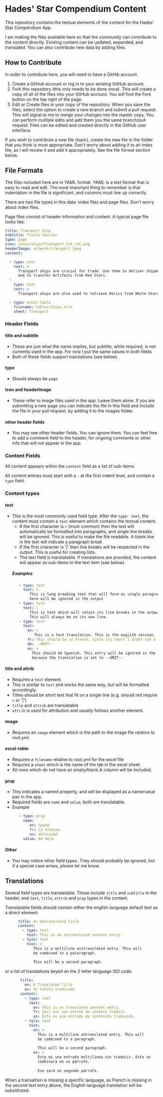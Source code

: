 # Hades' Star Compendium Content

This repository contains the textual elements of the content for the Hades' Star Compendium App.

I am making the files available here so that the community can contribute to the content directly. Existing content can 
be updated, expanded, and translated. You can also contribute new data by adding files.

## How to Contribute
In order to contribute here, you will need to have a GitHib account.
1. Create a GitHub account or log in to your existing GitHub account.
2. Fork this repository (this only needs to be done once). This will create a copy of all of the files into your GitHub account. You will find the Fork button on the top right of the page.
3. Edit or Create files in your copy of the repository. When you save the files, select the option to create a new branch and submit a pull request. This will signal to me to merge your changes into the master copy. You can perform multiple edits and add them you the same branch/pull request. Files can be edited and created directly in the GitHub user interface. 

If you wish to contribute a new file (topic), create the new file in the folder that you think is most appropriate. Don't worry about adding it to an index file, as I will review it and add it appropriately. See the file format section below.


## File Formats
The files included here are in YAML format. YAML is a text format that is easy to read and edit. The most important thing 
to remember is that indentation in the file is significant, and columns must line up correctly.

There are two file types in this data: index files and page files. Don't worry about index files.

Page files consist of header information and content. A typical page file looks like:

```yaml
title: Transport Ship
subtitle: Trusty Courier
type: page
icon: icons/ships/Transport_lv5_rot.png
headerImage: artwork/transport.jpeg
content:

  - type: text
    text: >
      Transport ships are crucial for trade. Use them to deliver shipments between planets and moons,
      and to transfer Artifacts from Red Stars.
  -
    type: text
    text: >
      Transport ships are also used to retrieve Relics from White Stars.

  - type: excel-table
    filename: tables/ships.xlsx
    sheet: Transport
```

### Header Fields
#### title and subtitle
  - These are just what the name implies, but subtitle, while required, is not currently used in the app. For now I put
  the same values in both fields
  - Both of these fields support translations (see below).
#### type
  - Should always be `page`.
#### icon and headerImage
  - These refer to image files used in the app. Leave them alone. If you are submitting a new page you can indicate the file 
  in this field and include the file in your pull request, by adding it to the images folder.
#### other header fields
  - You may see other header fields. You can ignore them. You can feel free to add a comment field to the header, for
  ongoing comments or other info that will not appear in the app.

### Content Fields
All content appears within the `content` field as a list of sub-items.

All content entries must start with a `-` at the first indent level, and contain a `type` field.

### Content types
#### text
  - This is the most commonly used field type. After the `type: text`, the content must contain a `text` element which contains the textual content. 
    - If the first character is `>` (most common) then the text will automatically be formatted into paragraphs, and single line breaks will be ignored. This is useful to make the file readable. A blank line in the text will 
  indicate a paragraph break
    - If the first character is '|' then line breaks will be respected in the output. This is useful for creating lists.
    - The text field is translatable. If translations are provided, the content will appear as sub-items to the text item (see below).
    ##### Examples
       ```yaml
          - type: text
            text: >
               This is long breaking text that will form as single paragraph. The line break
               here will be ignored in the output
          - type: text
            text: |
               This is text which will retain its line breaks in the output.
               This will always be on its own line.
          - type: text
            text:
              en: >
                 This is a text translation. This is the english version.
              fr: This should be in French. Since its short I didnt use a line break specifier.
              de: --OMIT--
              es: > 
                This should be Spanish. This entry will be ignored in the German translation
                because the translation is set to --OMIT--
    ```
    
#### title and attrib
  - Requires a `text` element.
  - This is similar to `text` and works the same way, but will be formatted accordingly. 
  - Titles should be short text that fit on a single line (e.g. should not require `>` or '|')
  - `title` and `attrib` are translatable
  - `attrib` is used for attribution and usually follows another element. 

#### image
  - Requires an `image` element which is the path to the image file relative to root.yml.

#### excel-table
  - Requires a `filename` relative to root.yml for the excel file
  - Requires a `sheet` which is the name of the tab in the excel sheet.
  - All rows which do not have an empty/blank A column will be included.
  
#### prop
  - This indicates a named property, and will be displayed as a name/value pair in the app.
  - Required fields are `name` and `value`, both are translatable.
  - Example
     ```yaml
        - type: prop
          name: 
             en: Speed
             fr: La Vitesse
             es: Velocidad
          value: 60 AU/m
     ```
#### Other
  - You may notice other field types. They should probably be ignored, but if a special case
  arises, please let me know.
 
 ## Translations
 Several field types are translatable. These include `title` and `subtitle` in the header, and `text`, `title`, `attrib` and `prop` types in the content.
 
 Translatable fields should contain either the english language default text as a direct element:
 
 ```yaml
       title: An Untranslated title
       content: 
         - type: text
           text: This is an untranslated content entry.
         - tyle: text
           text: >
              This is a multiline unstranslated entry. This will
              be combined to a pararagraph.
            
              This will be a second paragraph.
```
     
or a list of translations keyed on the 2 letter language ISO code:
     
```yaml
       title:
         en: A Translated Title
         es: Un título traducido
       content:  
         - type: text
           text: 
             en: This is an translated content entry.
             fr: Ceci est une entrée de contenu traduit.
             es: Esta es una entrada de contenido traducido.
         - tyle: text
           text:
             en: >
               This is a multiline untranslated entry. This will
               be combined to a paragraph.
            
               This will be a second paragraph.
             es: >
               Esta es una entrada multilínea sin traducir. Esto se 
               combinará en un párrafo. 
             
               Ese será un segundo párrafo.
```
     
When a transaltion is missing a specific language, as French is missing in the second text entry above, the English language translation will be subsitituted.
     
  
